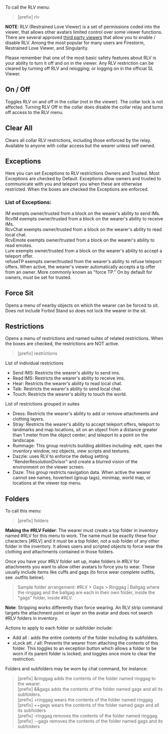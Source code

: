 To call the RLV menu:
>[prefix] rlv

**NOTE**: RLV (Restrained Love Viewer) is a set of permissions coded into the viewer, that allows other avatars limited control over some viewer functions.  There are several approved [third party viewers](http://wiki.secondlife.com/wiki/Third_Party_Viewer_Directory) that allow you to enable / disable RLV. Among the most popular for many users are Firestorm, Restrained Love Viewer, and Singularity.

Please remember that one of the most basic safety features about RLV is your ability to turn it off and on in the viewer.  Any RLV restriction can be cleared by turning off RLV and relogging; or logging on in the official SL Viewer.

## On / Off
Toggles RLV on and off in the collar (not in the viewer).  The collar lock is not affected. Turning RLV Off in the collar does disable the collar relay and turns off access to the RLV menu.

## Clear All
Clears all collar RLV restrictions, including those enforced by the relay.  Available to anyone with collar access but the wearer unless self owned.

## Exceptions

Here you can set Exceptions to RLV restrictions Owners and Trusted.  Most Exceptions are checked by Default.  Exceptions allow owners and trusted to communicate with you and teleport you when these are otherwise restricted.  When the boxes are checked the Exceptions are enforced.

### List of Exceptions:

IM exempts owner/trusted from a block on the wearer's ability to send IMs.  
RcvIM exempts owner/trusted from a block on the wearer's ability to receive IMs.  
RcvChat exempts owner/trusted from a block on the wearer's ability to read local chat.  
RcvEmote exempts owner/trusted from a block on the wearer's ability to read emotes.  
Lure exempts owner/trusted from a block on the wearer's ability to accept a teleport offer.  
refuseTP exempts owner/trusted from the wearer's ability to refuse teleport offers.  When active, the wearer's viewer automatically accepts a tp offer from an owner.  More commonly known as "force TP."  On by default for owners, must be set for trusted.

## Force Sit
Opens a menu of nearby objects on which the wearer can be forced to sit.  Does not include Forbid Stand so does not lock the wearer in the sit.

## Restrictions
Opens a menu of restrictions and named suites of related restrictions.  When the boxes are checked, the restrictions are NOT active.  
>[prefix] restrictions  

List of individual restrictions  
* Send IMS:  Restricts the wearer's ability to send ims.
* Read IMS:   Restricts the wearer's ability to receive ims.
* Hear:  Restricts the wearer's ability to read local chat.
* Talk: Restricts the wearer's ability to send local chat. 
* Touch:  Restricts the wearer's ability to touch the world.

List of restrictions grouped in suites
* Dress:  Restricts the wearer's ability to add or remove attachments and clothing layers.
* Stray: Restricts the wearer's ability to accept teleport offers, teleport to landmarks and map locations, sit on an object from a distance greater than 1 meter from the object center; and teleport to a  point on the landscape.
* Rummage: This group restricts building abilities including: edit, open the inventory window, rez objects, view scripts and textures.
* Dazzle: uses RLV to enforce the debug setting "RenderResolutionDivisor" and create a blurred vision of the environment on the viewer screen.
* Daze:  This group restricts navigation data.  When active the wearer cannot see names, hovertext (group tags), minimap, world map, or locations at the viewer top menu.

## Folders
To call this menu:
> [prefix] folders

**Making the #RLV Folder**: The wearer must create a top folder in inventory named #RLV for this menu to work. The name must be exactly these four characters [#RLV] and it *must* be a top folder, *not* a sub folder of any other folder in the inventory. It allows users and scripted objects to force wear the clothing and attachments contained in those folders.  

Once you have your #RLV folder set up, make folders in #RLV for attachments you want to allow other avatars to force you to wear.  These usually include items like cuffs and gags (to force wear complete outfits, see .outfits below). 

>Sample folder arrangement:  #RLV > Gags > Ringgag | Ballgag where the ringgag and the ballgag are each in their own folder, inside the "gags" folder, inside #RLV.

**Note**:  Stripping works differently than force wearing.  An RLV strip command targets the attachment point or layer on the avatar and does not search #RLV folders in inventory.  

Actions to apply to each folder or subfolder include:

* Add all : adds the entire contents of the folder including its subfolders.  
* xLock att. / all:  Prevents the wearer from attaching the contents of this folder.  This toggles to an exception button which allows a folder to be worn if its parent folder is locked; and toggles once more to clear the restriction.

Folders and subfolders may be worn by chat command, for instance:

>[prefix] &ringgag adds the contents of the folder named ringgag to the wearer.  
>[prefix] &&gags adds the contents of the folder named gags and all its subfolders.  
>[prefix] +ringgag wears the contents of the folder named ringgag  
>[prefix] ++gags wears the contents of the folder named gags and all its subfolders  
>[prefix] -ringgag removes the contents of the folder named ringgag.  
>[prefix] --gags removes the contents of the folder named gags and its subfolders  

